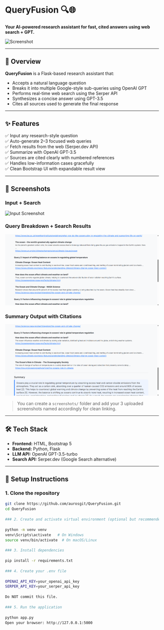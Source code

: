 # QueryFusion 🔍🌐
**Your AI-powered research assistant for fast, cited answers using web search + GPT.**

![Screenshot](./screenshots/QueryFusion_hero.png)

---

## 🚀 Overview

**QueryFusion** is a Flask-based research assistant that:
- Accepts a natural language question
- Breaks it into multiple Google-style sub-queries using OpenAI GPT
- Performs real-time web search using the Serper API
- Synthesizes a concise answer using GPT-3.5
- Cites all sources used to generate the final response

---

## ✨ Features

✅ Input any research-style question  
✅ Auto-generate 2–3 focused web queries  
✅ Fetch results from the web (Serper.dev API)  
✅ Summarize with OpenAI GPT-3.5  
✅ Sources are cited clearly with numbered references  
✅ Handles low-information cases gracefully  
✅ Clean Bootstrap UI with expandable result view

---

## 📸 Screenshots

### Input + Search
![Input Screenshot](./screenshots/Screenshot_input.png)

### Query Breakdown + Search Results
![Search Results](./screenshots/Screenshot_queries.png)

### Summary Output with Citations
![Summary](./screenshots/Screenshot_summary.png)

> You can create a `screenshots/` folder and add your 3 uploaded screenshots named accordingly for clean linking.

---

## 🛠️ Tech Stack

- **Frontend:** HTML, Bootstrap 5
- **Backend:** Python, Flask
- **LLM API:** OpenAI GPT-3.5-turbo
- **Search API:** Serper.dev (Google Search alternative)

---

## 🔧 Setup Instructions

### 1. Clone the repository

```bash
git clone https://github.com/aurosgit/QueryFusion.git
cd QueryFusion

### 2. Create and activate virtual environment (optional but recommended)

python -m venv venv
venv\Scripts\activate   # On Windows
source venv/bin/activate  # On macOS/Linux

### 3. Install dependencies

pip install -r requirements.txt

### 4. Create your .env file

OPENAI_API_KEY=your_openai_api_key
SERPER_API_KEY=your_serper_api_key

Do NOT commit this file.

### 5. Run the application

python app.py
Open your browser: http://127.0.0.1:5000


